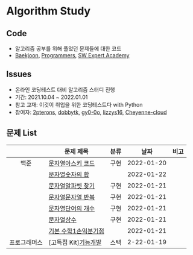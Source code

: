 # Algorithm Study


## Code
- 알고리즘 공부를 위해 풀었던 문제들에 대한 코드
- [Baekjoon](https://www.acmicpc.net/), [Programmers](https://programmers.co.kr/), [SW Expert Academy](https://swexpertacademy.com/main/main.do)

## Issues
- 온라인 코딩테스트 대비 알고리즘 스터디 진행
- 기간: 2021.10.04 ~ 2022.01.01
- 참고 교재: 이것이 취업을 위한 코딩테스트다 with Python
- 참여자: [2pterons](https://github.com/2pterons), [dobbytk](https://github.com/dobbytk), [gy0-0o](https://github.com/gy0-0o), [lizzys16](https://github.com/lizzys16), [Cheyenne-cloud](https://github.com/Cheyenne-cloud)

## 문제 List
| |문제 제목|분류|날짜|비고|
|:--:|--|--|:--:|--|
|백준|[문자열](https://github.com/itisused/Algorithm_Study/blob/main/Baekjoon/Step_07_String.ipynb)[아스키 코드](https://www.acmicpc.net/problem/11654)|구현|2022-01-20||
||[문자열](https://github.com/itisused/Algorithm_Study/blob/main/Baekjoon/Step_07_String.ipynb)[숫자의 합](https://www.acmicpc.net/problem/11720)||2022-01-22||
||[문자열](https://github.com/itisused/Algorithm_Study/blob/main/Baekjoon/Step_07_String.ipynb)[알파벳 찾기](https://www.acmicpc.net/problem/10809)|구현|2022-01-21||
||[문자열](https://github.com/itisused/Algorithm_Study/blob/main/Baekjoon/Step_07_String.ipynb)[문자열 반복](https://www.acmicpc.net/problem/2675)|구현|2022-01-21||
||[문자열](https://github.com/itisused/Algorithm_Study/blob/main/Baekjoon/Step_07_String.ipynb)[단어의 개수](https://www.acmicpc.net/problem/1152)|구현|2022-01-21||
||[문자열](https://github.com/itisused/Algorithm_Study/blob/main/Baekjoon/Step_07_String.ipynb)[상수](https://www.acmicpc.net/problem/2908)|구현|2022-01-21||
||[기본 수학1](https://github.com/itisused/Algorithm_Study/blob/main/Baekjoon/Step_08_Basic_Math1.ipynb)[손익분기점](https://www.acmicpc.net/problem/1712)||2022-01-21||
|프로그래머스|[고득점 Kit][기능개발](https://programmers.co.kr/learn/courses/30/lessons/42586)|스택|2-22-01-19||